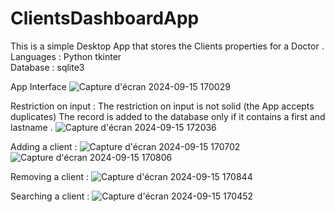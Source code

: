 # ClientsDashboardApp
This is a simple Desktop App that stores the Clients properties for a Doctor .<br/>
Languages : Python tkinter <br/>
Database : sqlite3 <br/>

App Interface
![Capture d'écran 2024-09-15 170029](https://github.com/user-attachments/assets/e82c3bdd-a221-4560-9b59-074532b77195)

Restriction on input :
The restriction on input is not solid (the App accepts duplicates)
The record is added to the database only if it contains a first and lastname .
![Capture d'écran 2024-09-15 172036](https://github.com/user-attachments/assets/6eb17cab-1fdc-4413-8a57-3e9bde3b6a9b)

Adding a client :
![Capture d'écran 2024-09-15 170702](https://github.com/user-attachments/assets/1b26e07c-2087-43bd-8171-f316083999a7)
![Capture d'écran 2024-09-15 170806](https://github.com/user-attachments/assets/7ec02a8d-f40e-47eb-b268-f64a0936569b)

Removing a client :
![Capture d'écran 2024-09-15 170844](https://github.com/user-attachments/assets/f5506c2f-7391-43b9-9941-e2183d88ad9b)

Searching a client :
![Capture d'écran 2024-09-15 170452](https://github.com/user-attachments/assets/c4722749-6091-466c-a4c6-d406812dc755)
